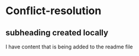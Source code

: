 # Conflict-resolution

## subheading created locally

I have content that is being added to the readme file 